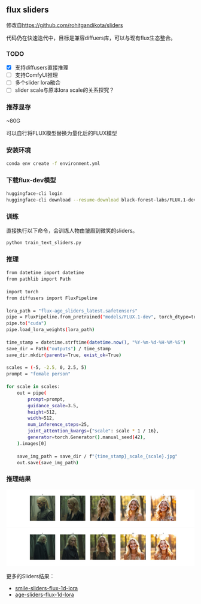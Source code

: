 ## flux sliders

修改自<https://github.com/rohitgandikota/sliders>

代码仍在快速迭代中，目标是兼容diffuers库，可以与现有flux生态整合。

### TODO

- [x] 支持diffusers直接推理
- [ ] 支持ComfyUI推理
- [ ] 多个slider lora融合
- [ ] slider scale与原本lora scale的关系探究？

### 推荐显存

~80G

可以自行将FLUX模型替换为量化后的FLUX模型

### 安装环境

```bash
conda env create -f environment.yml
```

### 下载flux-dev模型

```bash
huggingface-cli login
huggingface-cli download --resume-download black-forest-labs/FLUX.1-dev --local-dir models/FLUX.1-dev
```

### 训练

直接执行以下命令，会训练人物由皱眉到微笑的sliders。

```bash
python train_text_sliders.py
```

### 推理

```bash
from datetime import datetime
from pathlib import Path

import torch
from diffusers import FluxPipeline

lora_path = "flux-age_sliders_latest.safetensors"
pipe = FluxPipeline.from_pretrained("models/FLUX.1-dev", torch_dtype=torch.bfloat16)
pipe.to("cuda")
pipe.load_lora_weights(lora_path)

time_stamp = datetime.strftime(datetime.now(), "%Y-%m-%d-%H-%M-%S")
save_dir = Path("outputs") / time_stamp
save_dir.mkdir(parents=True, exist_ok=True)

scales = (-5, -2.5, 0, 2.5, 5)
prompt = "female person"

for scale in scales:
    out = pipe(
        prompt=prompt,
        guidance_scale=3.5,
        height=512,
        width=512,
        num_inference_steps=25,
        joint_attention_kwargs={"scale": scale * 1 / 16},
        generator=torch.Generator().manual_seed(42),
    ).images[0]

    save_img_path = save_dir / f"{time_stamp}_scale_{scale}.jpg"
    out.save(save_img_path)
```

### 推理结果

![smiling_demo1](assets/smile_sliders_demo1.jpg)
![smiling_demo2](assets/smile_sliders_demo2.jpg)

更多的Sliders结果：

- [smile-sliders-flux-1d-lora](https://civitai.com/models/1230985/smile-sliders-flux-1d-lora)
- [age-sliders-flux-1d-lora](https://civitai.com/models/1242004/age-sliders-flux-1d-lora)
